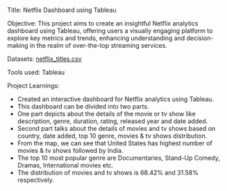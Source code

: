 Title: Netflix Dashboard using Tableau

Objective: This project aims to create an insightful Netflix analytics dashboard using Tableau, offering users a visually engaging platform to explore key metrics and trends, enhancing
understanding and decision-making in the realm of over-the-top streaming services.

Datasets: [netflix_titles.csv](https://github.com/VishalPolepaka/Netflix_Dashboard_Tableau/blob/25918a63b128ca541c41d5448544cc8a2cb64012/netflix_titles.csv)

Tools used: Tableau

Project Learnings: 
* Created an interactive dashboard for Netflix analytics using Tableau.
* This dashboard can be divided into two parts.
* One part depicts about the details of the movie or tv show like description, genre, duration, rating, released year and date added.
* Second part talks about the details of movies and tv shows based on country, date added, top 10 genre, movies & tv shows distribution.
* From the map, we can see that United States has highest number of movies & tv shows followed by India.
* The top 10 most popular genre are Documentaries, Stand-Up Comedy, Dramas, International movies etc.
* The distribution of movies and tv shows is 68.42% and 31.58% respectively.


